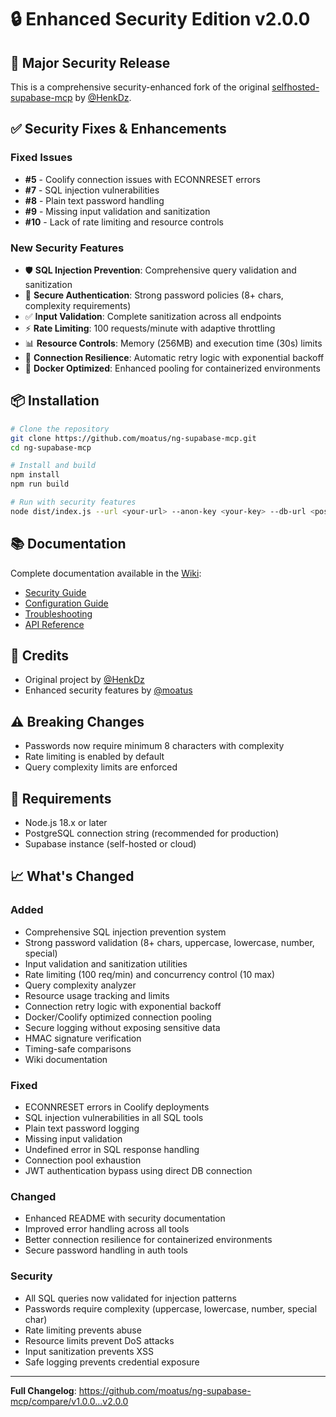 # 🔒 Enhanced Security Edition v2.0.0

## 🌟 Major Security Release

This is a comprehensive security-enhanced fork of the original [selfhosted-supabase-mcp](https://github.com/HenkDz/selfhosted-supabase-mcp) by [@HenkDz](https://github.com/HenkDz).

## ✅ Security Fixes & Enhancements

### Fixed Issues
- **#5** - Coolify connection issues with ECONNRESET errors
- **#7** - SQL injection vulnerabilities  
- **#8** - Plain text password handling
- **#9** - Missing input validation and sanitization
- **#10** - Lack of rate limiting and resource controls

### New Security Features
- 🛡️ **SQL Injection Prevention**: Comprehensive query validation and sanitization
- 🔐 **Secure Authentication**: Strong password policies (8+ chars, complexity requirements)
- ✅ **Input Validation**: Complete sanitization across all endpoints
- ⚡ **Rate Limiting**: 100 requests/minute with adaptive throttling
- 📊 **Resource Controls**: Memory (256MB) and execution time (30s) limits
- 🔄 **Connection Resilience**: Automatic retry logic with exponential backoff
- 🐳 **Docker Optimized**: Enhanced pooling for containerized environments

## 📦 Installation

```bash
# Clone the repository
git clone https://github.com/moatus/ng-supabase-mcp.git
cd ng-supabase-mcp

# Install and build
npm install
npm run build

# Run with security features
node dist/index.js --url <your-url> --anon-key <your-key> --db-url <postgres-url>
```

## 📚 Documentation

Complete documentation available in the [Wiki](https://github.com/moatus/ng-supabase-mcp/wiki):
- [Security Guide](https://github.com/moatus/ng-supabase-mcp/wiki/Security-Guide)
- [Configuration Guide](https://github.com/moatus/ng-supabase-mcp/wiki/Configuration-Guide)
- [Troubleshooting](https://github.com/moatus/ng-supabase-mcp/wiki/Troubleshooting)
- [API Reference](https://github.com/moatus/ng-supabase-mcp/wiki/API-Reference)

## 🙏 Credits

- Original project by [@HenkDz](https://github.com/HenkDz)
- Enhanced security features by [@moatus](https://github.com/moatus)

## ⚠️ Breaking Changes

- Passwords now require minimum 8 characters with complexity
- Rate limiting is enabled by default
- Query complexity limits are enforced

## 🔧 Requirements

- Node.js 18.x or later
- PostgreSQL connection string (recommended for production)
- Supabase instance (self-hosted or cloud)

## 📈 What's Changed

### Added
- Comprehensive SQL injection prevention system
- Strong password validation (8+ chars, uppercase, lowercase, number, special)
- Input validation and sanitization utilities
- Rate limiting (100 req/min) and concurrency control (10 max)
- Query complexity analyzer
- Resource usage tracking and limits
- Connection retry logic with exponential backoff
- Docker/Coolify optimized connection pooling
- Secure logging without exposing sensitive data
- HMAC signature verification
- Timing-safe comparisons
- Wiki documentation

### Fixed
- ECONNRESET errors in Coolify deployments
- SQL injection vulnerabilities in all SQL tools
- Plain text password logging
- Missing input validation
- Undefined error in SQL response handling
- Connection pool exhaustion
- JWT authentication bypass using direct DB connection

### Changed
- Enhanced README with security documentation
- Improved error handling across all tools
- Better connection resilience for containerized environments
- Secure password handling in auth tools

### Security
- All SQL queries now validated for injection patterns
- Passwords require complexity (uppercase, lowercase, number, special char)
- Rate limiting prevents abuse
- Resource limits prevent DoS attacks
- Input sanitization prevents XSS
- Safe logging prevents credential exposure

---

**Full Changelog**: https://github.com/moatus/ng-supabase-mcp/compare/v1.0.0...v2.0.0